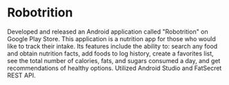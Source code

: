 # Robotrition
Developed and released an Android application called "Robotrition" on Google Play Store. This application is a nutrition app for those who would like to track their intake. Its features include the ability to: search any food and obtain nutrition facts, add foods to log history, create a favorites list, see the total number of calories, fats, and sugars consumed a day, and get recommendations of healthy options. Utilized Android Studio and FatSecret REST API. 
